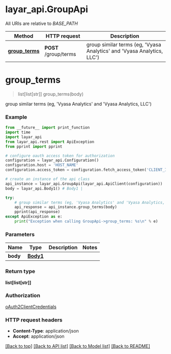# layar_api.GroupApi

All URIs are relative to *BASE_PATH*

Method | HTTP request | Description
------------- | ------------- | -------------
[**group_terms**](GroupApi.md#group_terms) | **POST** /group/terms | group similar terms (eg, &#x27;Vyasa Analytics&#x27; and &#x27;Vyasa Analytics, LLC&#x27;)

# **group_terms**
> list[list[str]] group_terms(body)

group similar terms (eg, 'Vyasa Analytics' and 'Vyasa Analytics, LLC')

### Example
```python
from __future__ import print_function
import time
import layar_api
from layar_api.rest import ApiException
from pprint import pprint

# configure oauth access token for authorization
configuration = layar_api.Configuration()
configuration.host = 'HOST_NAME'
configuration.access_token = configuration.fetch_access_token('CLIENT_ID', 'CLIENT_SECRET')

# create an instance of the api class
api_instance = layar_api.GroupApi(layar_api.ApiClient(configuration))
body = layar_api.Body1() # Body1 | 

try:
    # group similar terms (eg, 'Vyasa Analytics' and 'Vyasa Analytics, LLC')
    api_response = api_instance.group_terms(body)
    pprint(api_response)
except ApiException as e:
    print("Exception when calling GroupApi->group_terms: %s\n" % e)
```

### Parameters

Name | Type | Description  | Notes
------------- | ------------- | ------------- | -------------
 **body** | [**Body1**](Body1.md)|  | 

### Return type

**list[list[str]]**

### Authorization

[oAuth2ClientCredentials](../README.md#oAuth2ClientCredentials)

### HTTP request headers

 - **Content-Type**: application/json
 - **Accept**: application/json

[[Back to top]](#) [[Back to API list]](../README.md#documentation-for-api-endpoints) [[Back to Model list]](../README.md#documentation-for-models) [[Back to README]](../README.md)

